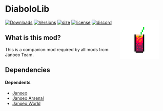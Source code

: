 # DiaboloLib

<img src="https://raw.githubusercontent.com/AlasDiablo/JANOEO-Texture/master/logo/Diabolo-Lib-512.png" align=right width=128px />

[![Downloads](http://cf.way2muchnoise.eu/full_diabololib_downloads.svg)](https://www.curseforge.com/minecraft/mc-mods/diabololib)
[![Versions](http://cf.way2muchnoise.eu/versions/diabololib.svg)](https://www.curseforge.com/minecraft/mc-mods/diabololib/files)
[![size](https://img.shields.io/github/repo-size/AlasDiablo/Diabolo-Lib)](https://github.com/AlasDiablo/Diabolo-Lib)
[![license](https://img.shields.io/github/license/AlasDiablo/Diabolo-Lib)](https://github.com/AlasDiablo/Diabolo-Lib/blob/master/LICENSE)
[![discord](https://img.shields.io/discord/630863620842061877)](https://discord.gg/KkzqnzA)

## What is this mod?

This is a companion mod required by all mods from Janoeo Team.

## Dependencies

#### Dependents
+ [Janoeo](https://www.curseforge.com/minecraft/mc-mods/janoeo-arsenal)
+ [Janoeo Arsenal](https://www.curseforge.com/minecraft/mc-mods/janoeo-arsenal)
+ [Janoeo World](https://www.curseforge.com/minecraft/mc-mods/janoeo-arsenal)